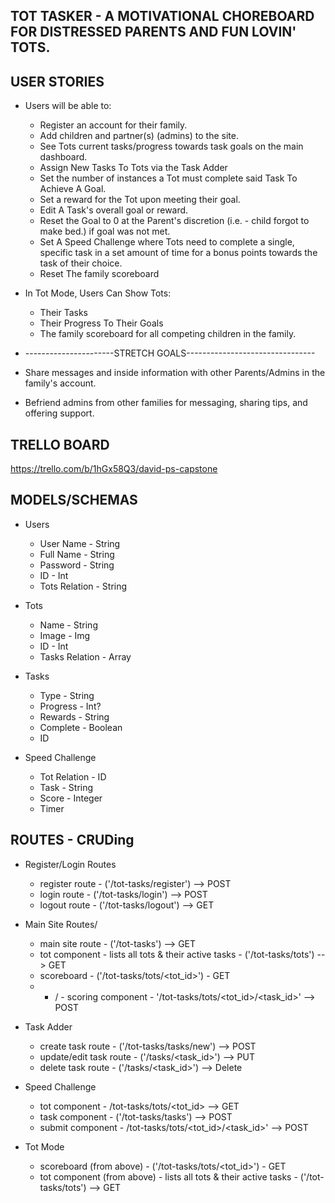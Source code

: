 ## TOT TASKER - A MOTIVATIONAL CHOREBOARD FOR DISTRESSED PARENTS AND FUN LOVIN' TOTS.

## USER STORIES
* Users will be able to:
	* Register an account for their family.
	* Add children and partner(s) (admins) to the site.
	* See Tots current tasks/progress towards task goals on the main dashboard.
	* Assign New Tasks To Tots via the Task Adder
	* Set the number of instances a Tot must complete said Task To Achieve A Goal.
	* Set a reward for the Tot upon meeting their goal.
	* Edit A Task's overall goal or reward. 
	* Reset the Goal to 0 at the Parent's discretion (i.e. - child forgot to make bed.) if goal was not met.  
	* Set A Speed Challenge where Tots need to complete a single, specific task in a set amount of time for a bonus points towards the task of their choice. 
	* Reset The family scoreboard

* In Tot Mode, Users Can Show Tots: 
	* Their Tasks
	* Their Progress To Their Goals
	* The family scoreboard for all competing children in the family.  

* ----------------------STRETCH GOALS--------------------------------

* Share messages and inside information with other Parents/Admins in the family's account.	
* Befriend admins from other families for messaging, sharing tips, and offering support.

## TRELLO BOARD
https://trello.com/b/1hGx58Q3/david-ps-capstone

## MODELS/SCHEMAS 
* Users
	* User Name - String
	* Full Name - String
	* Password - String
	* ID - Int
	* Tots Relation - String
	
* Tots
	* Name - String
	* Image - Img
	* ID - Int
	* Tasks Relation - Array
	
* Tasks
	* Type - String
	* Progress - Int?
	* Rewards - String
	* Complete - Boolean
	* ID

* Speed Challenge
	* Tot Relation - ID
	* Task - String
	* Score - Integer
	* Timer

## ROUTES - CRUDing 
* Register/Login Routes
	* register route - ('/tot-tasks/register') --> POST
	* login route - ('/tot-tasks/login') --> POST
	* logout route - ('/tot-tasks/logout') --> GET

* Main Site Routes/
	* main site route - ('/tot-tasks') --> GET
	* tot component - lists all tots & their active tasks - ('/tot-tasks/tots') --> GET
	* scoreboard - ('/tot-tasks/tots/<tot_id>') - GET
	* + / - scoring component - '/tot-tasks/tots/<tot_id>/<task_id>' --> POST

* Task Adder
	* create task route - ('/tot-tasks/tasks/new') --> POST
    * update/edit task route - ('/tasks/<task_id>') --> PUT 
    * delete task route - ('/tasks/<task_id>') --> Delete

* Speed Challenge
	* tot component - /tot-tasks/tots/<tot_id> --> GET
	* task component - ('/tot-tasks/tasks') --> POST
	* submit component - /tot-tasks/tots/<tot_id>/<task_id>' --> POST


* Tot Mode
	* scoreboard (from above) - ('/tot-tasks/tots/<tot_id>') - GET
	* tot component (from above) - lists all tots & their active tasks - ('/tot-tasks/tots') --> GET




